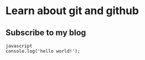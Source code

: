 # Learn about git and github

## Subscribe to my blog

```
javascript
console.log('hello world!');

```
